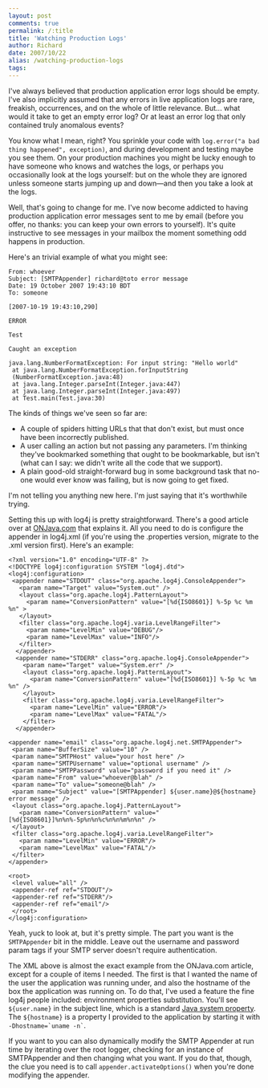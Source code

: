 ```yaml
---
layout: post
comments: true
permalink: /:title
title: 'Watching Production Logs'
author: Richard
date: 2007/10/22
alias: /watching-production-logs
tags:
---
```


I've always believed that production application error logs should be
empty. I've also implicitly assumed that any errors in live application
logs are rare, freakish, occurrences, and on the whole of little
relevance. But... what would it take to get an empty error log? Or at
least an error log that only contained truly anomalous events?

You know what I mean, right? You sprinkle your code with
`log.error("a bad thing happened", exception)`, and during development
and testing maybe you see them. On your production machines you might be
lucky enough to have someone who knows and watches the logs, or perhaps
you occasionally look at the logs yourself: but on the whole they are
ignored unless someone starts jumping up and down—and then you take a
look at the logs.

Well, that's going to change for me. I've now become addicted to having
production application error messages sent to me by email (before you
offer, no thanks: you can keep your own errors to yourself). It's quite
instructive to see messages in your mailbox the moment something odd
happens in production.

Here's an trivial example of what you might see:

	From: whoever
	Subject: [SMTPAppender] richard@toto error message
	Date: 19 October 2007 19:43:10 BDT
	To: someone

	[2007-10-19 19:43:10,290]

	ERROR

	Test

	Caught an exception

	java.lang.NumberFormatException: For input string: "Hello world"
	 at java.lang.NumberFormatException.forInputString
	 (NumberFormatException.java:48)
	 at java.lang.Integer.parseInt(Integer.java:447)
	 at java.lang.Integer.parseInt(Integer.java:497)
	 at Test.main(Test.java:30)

The kinds of things we've seen so far are:

-   A couple of spiders hitting URLs that that don't exist, but must
once have been incorrectly published.
-   A user calling an action but not passing any parameters. I'm
thinking they've bookmarked something that ought to be bookmarkable,
but isn't (what can I say: we didn't write all the code that we
support).
-   A plain good-old straight-forward bug in some background task that
no-one would ever know was failing, but is now going to get fixed.


I'm not telling you anything new here. I'm just saying that it's
worthwhile trying.

Setting this up with log4j is pretty straightforward. There's a good
article over at [ONJava.com][] that explains it. All you need to do is
configure the appender in log4j.xml (if you're using the .properties
version, migrate to the .xml version first). Here's an example:


	<?xml version="1.0" encoding="UTF-8" ?>
	<!DOCTYPE log4j:configuration SYSTEM "log4j.dtd">
	<log4j:configuration>
	 <appender name="STDOUT" class="org.apache.log4j.ConsoleAppender">
	   <param name="Target" value="System.out" />
	   <layout class="org.apache.log4j.PatternLayout">
	     <param name="ConversionPattern" value="[%d{ISO8601}] %-5p %c %m %n" >
	   </layout>
	   <filter class="org.apache.log4j.varia.LevelRangeFilter">
		 <param name="LevelMin" value="DEBUG"/>
		 <param name="LevelMax" value="INFO"/>
	   </filter>
	  </appender>
	  <appender name="STDERR" class="org.apache.log4j.ConsoleAppender">
		<param name="Target" value="System.err" />
		<layout class="org.apache.log4j.PatternLayout">
		  <param name="ConversionPattern" value="[%d{ISO8601}] %-5p %c %m %n" />
		</layout>
		<filter class="org.apache.log4j.varia.LevelRangeFilter">
		  <param name="LevelMin" value="ERROR"/>
		  <param name="LevelMax" value="FATAL"/>
		</filter>
	  </appender>

	<appender name="email" class="org.apache.log4j.net.SMTPAppender">
	 <param name="BufferSize" value="10" />
	 <param name="SMTPHost" value="your host here" />
	 <param name="SMTPUsername" value="optional username" />
	 <param name="SMTPPassword" value="password if you need it" />
	 <param name="From" value="whoever@blah" />
	 <param name="To" value="someone@blah" />
	 <param name="Subject" value="[SMTPAppender] ${user.name}@${hostname} error message" />
	 <layout class="org.apache.log4j.PatternLayout">
	   <param name="ConversionPattern" value="[%d{ISO8601}]%n%n%-5p%n%n%c%n%n%m%n%n" />
	 </layout>
	 <filter class="org.apache.log4j.varia.LevelRangeFilter">
	   <param name="LevelMin" value="ERROR"/>
	   <param name="LevelMax" value="FATAL"/>
	 </filter>
	</appender>

	<root>
	 <level value="all" />
	 <appender-ref ref="STDOUT"/>
	 <appender-ref ref="STDERR"/>
	 <appender-ref ref="email"/>
	 </root>
	</log4j:configuration>


Yeah, yuck to look at, but it's pretty simple. The part you want is the
`SMTPAppender` bit in the middle. Leave out the username and password
param tags if your SMTP server doesn't require authentication.

The XML above is almost the exact example from the ONJava.com article,
except for a couple of items I needed. The first is that I wanted the
name of the user the application was running under, and also the
hostname of the box the application was running on. To do that, I've
used a feature the fine log4j people included: environment properties
substitution. You'll see `${user.name}` in the subject line, which is a
standard [Java system property][]. The `${hostname}` is a property I
provided to the application by starting it with
`` -Dhostname=`uname -n` ``.

If you want to you can also dynamically modify the SMTP Appender at run
time by iterating over the root logger, checking for an instance of
SMTPAppender and then changing what you want. If you do that, though,
the clue you need is to call `appender.activateOptions()` when you're
done modifying the appender.


  [ONJava.com]: http://www.onjava.com/pub/a/onjava/2004/09/29/smtp-logging.html
  [Java system property]: http://java.sun.com/j2se/1.5.0/docs/api/java/lang/System.html#getProperties()
